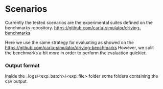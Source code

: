 # Scenarios

Currently the tested scenarios are the experimental
suites defined on the benchmarks repository.
https://github.com/carla-simulator/driving-benchmarks

Here we use the same strategy for evaluating as showed
on the https://github.com/carla-simulator/driving-benchmarks
However, we split the benchmarks a bit more in order to
perform the evaluation quickier.

### Output format

Inside the _logs/<exp_batch>/<exp_file> folder
some folders containing the csv output.






